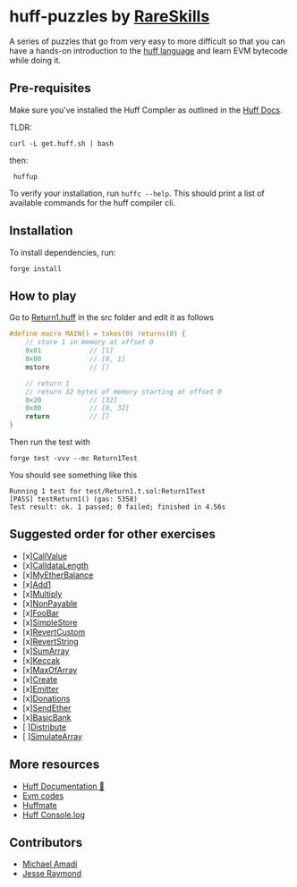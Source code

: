 # huff-puzzles by [RareSkills](https://www.rareskills.io)

A series of puzzles that go from very easy to more difficult so that you can have a hands-on introduction to the [huff language](https://huff.sh) and learn EVM bytecode while doing it.

## Pre-requisites

Make sure you've installed the Huff Compiler as outlined in the [Huff Docs](https://docs.huff.sh/get-started/installing/#installing-huff).

TLDR:

    curl -L get.huff.sh | bash

then:

     huffup

To verify your installation, run `huffc --help`. This should print a list of available commands for the huff compiler cli.

## Installation

To install dependencies, run:

    forge install

## How to play

Go to [Return1.huff](https://github.com/rareskills/huff-puzzles/blob/main/src/Return1.huff) in the src folder and edit it as follows

```c
#define macro MAIN() = takes(0) returns(0) {
    // store 1 in memory at offset 0
    0x01            // [1]
    0x00            // [0, 1]
    mstore          // []

    // return 1
    // return 32 bytes of memory starting at offset 0
    0x20            // [32]
    0x00            // [0, 32]
    return          // []
}
```

Then run the test with

    forge test -vvv --mc Return1Test

You should see something like this

    Running 1 test for test/Return1.t.sol:Return1Test
    [PASS] testReturn1() (gas: 5358)
    Test result: ok. 1 passed; 0 failed; finished in 4.56s

## Suggested order for other exercises

- [x][CallValue](https://github.com/rareskills/huff-puzzles/blob/main/src/CallValue.huff)
- [x][CalldataLength](https://github.com/rareskills/huff-puzzles/blob/main/src/CalldataLength.huff)
- [x][MyEtherBalance](https://github.com/rareskills/huff-puzzles/blob/main/src/MyEtherBalance.huff)
- [x][Add1](https://github.com/rareskills/huff-puzzles/blob/main/src/Add1.huff)
- [x][Multiply](https://github.com/rareskills/huff-puzzles/blob/main/src/Multiply.huff)
- [x][NonPayable](https://github.com/rareskills/huff-puzzles/blob/main/src/NonPayable.huff)
- [x][FooBar](https://github.com/rareskills/huff-puzzles/blob/main/src/FooBar.huff)
- [x][SimpleStore](https://github.com/rareskills/huff-puzzles/blob/main/src/SimpleStore.huff)
- [x][RevertCustom](https://github.com/rareskills/huff-puzzles/blob/main/src/RevertCustom.huff)
- [x][RevertString](https://github.com/rareskills/huff-puzzles/blob/main/src/RevertString.huff)
- [x][SumArray](https://github.com/rareskills/huff-puzzles/blob/main/src/SumArray.huff)
- [x][Keccak](https://github.com/rareskills/huff-puzzles/blob/main/src/Keccak.huff)
- [x][MaxOfArray](https://github.com/rareskills/huff-puzzles/blob/main/src/MaxOfArray.huff)
- [x][Create](https://github.com/rareskills/huff-puzzles/blob/main/src/Create.huff)
- [x][Emitter](https://github.com/rareskills/huff-puzzles/blob/main/src/Emitter.huff)
- [x][Donations](https://github.com/rareskills/huff-puzzles/blob/main/src/Donations.huff)
- [x][SendEther](https://github.com/rareskills/huff-puzzles/blob/main/src/SendEther.huff)
- [x][BasicBank](https://github.com/rareskills/huff-puzzles/blob/main/src/BasicBank.huff)
- [ ][Distribute](https://github.com/rareskills/huff-puzzles/blob/main/src/Distributor.huff)
- [ ][SimulateArray](https://github.com/rareskills/huff-puzzles/blob/main/src/SimulateArray.huff)

## More resources

- [Huff Documentation 🐴](https://docs.huff.sh/)
- [Evm codes](https://evm.codes)
- [Huffmate](https://github.com/huff-language/huffmate)
- [Huff Console.log](https://github.com/AmadiMichael/Huff-Console)

## Contributors

- [Michael Amadi](https://github.com/AmadiMichael)
- [Jesse Raymond](https://github.com/jesserc)
